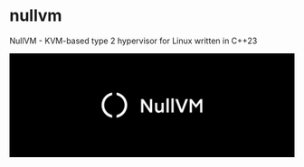 # nullvm
NullVM - KVM-based type 2 hypervisor for Linux written in C++23

<img src="res/banner.png">